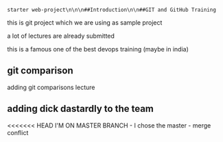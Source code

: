     starter web-project\n\n\n##Introduction\n\n##GIT and GitHub Training
this is git project which we are using as sample project

a lot of lectures are already submitted


this is a famous one of the best devops training (maybe in india)


## git comparison 
adding git comparisons lecture 

## adding dick dastardly to the team

<<<<<<< HEAD
I'M ON MASTER BRANCH - I chose the master - merge conflict
